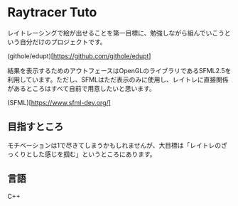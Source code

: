 # Raytracer Tuto

レイトレーシングで絵が出せることを第一目標に、勉強しながら組んでいこうという自分だけのプロジェクトです。

(githole/edupt)[https://github.com/githole/edupt]

結果を表示するためのアウトフェースはOpenGLのライブラリであるSFML2.5を利用しています。ただし、SFMLはただ表示のみに使用し、レイトレに直接関係があるところはすべて自前で用意したいと思います。

(SFML)[https://www.sfml-dev.org/]

## 目指すところ

モチベーションは1で尽きてしまうかもしれませんが、大目標は「レイトレのざっくりとした感じを掴む」というところにあります。

## 言語

C++


